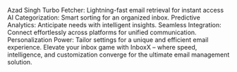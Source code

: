 Azad Singh 
Turbo Fetcher: Lightning-fast email retrieval for instant access
AI Categorization: Smart sorting for an organized inbox. 
Predictive Analytics: Anticipate needs with intelligent insights.
Seamless Integration: Connect effortlessly across platforms for unified communication.
Personalization Power: Tailor settings for a unique and efficient email experience. Elevate your inbox game with InboxX –
where speed, intelligence, and customization converge for the ultimate email management solution.
